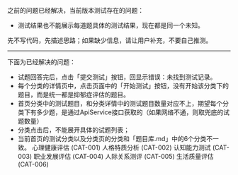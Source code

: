 之前的问题已经解决，当前版本测试存在的问题：
- 测试结果也不能展示每道题具体的测试结果，现在都是同一个未知。

先不写代码，先描述思路；如果缺少信息，请让用户补充，不要自己推测。

---

下面为已经解决的问题：
- 试题回答完后，点击「提交测试」按钮，回显示错误：未找到测试记录。
- 每个分类的详情页中，点击页面中的「开始测试」按钮，没有开始该分类下的题目，而是统一都是抑郁症评估的题目。
- 首页分类中的测试题目，和分类详情中的测试题目数量对应不上，期望每个分类下有多少题，是通过ApiService接口获取的（如果网络不通，则取兜底的试题数量）
- 分类点击后，不能展开具体的试题列表；
- 当前首页的测试分类以及分类页的分类和「题目库.md」中的6个分类不一致。
心理健康评估 (CAT-001)
人格特质分析 (CAT-002)
认知能力测试 (CAT-003)
职业发展评估 (CAT-004)
人际关系测评 (CAT-005)
生活质量评估 (CAT-006)